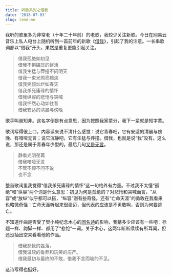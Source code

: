 ```yaml
---
title: 听歌系列之借我
date: '2018-07-03'
slug: lend-me
---
```


我听的歌里多为非常老（十年二十年前）的老歌，我较少关注新歌。今日在网易云音乐上私人电台上随机听到一首前年的新歌《[借我](http://music.163.com/#/m/song?id=408814900)》，引起了我的注意。一长串歌词都以“借我”开头，果然是重复更能引起关注。

> 借我孤绝如初见  
借我不惧碾压的鲜活  
借我生猛与莽撞不问明天  
借我一束光照亮黯淡  
借我笑颜灿烂如春天  
借我杀死庸碌的情怀  
借我纵容的悲怆与哭喊  
借我怦然心动如往昔  
借我安适的清晨与傍晚

歌手叫谢知非。这名字倒是有点意思，因为按照我家辈分，我下一辈就是知字辈。

歌词写得很上口，内容读来说不清什么感觉：说它青春吧，它有安适的清晨与傍晚、有喑哑无言；说它沉静吧，它有生猛与莽撞。借我，也就是说“我”没有。这么说，那还是属于青春年少型的。最后几句[又是无言](/cn/2018/05/beauty-of-silence/)。

> 静看光阴荏苒  
借我喑哑无言  
不管不顾不问不说  
也不念

整首歌词里我觉得“借我杀死庸碌的情怀”这一句格外有力量。不过我不太懂“孤绝”和“纵容”两个词是什么意思：初见为何是孤绝的？对悲怆和哭喊而言，“从容”或“放纵”似乎都可以搭，“纵容”则有些奇怪。还有“亡命天涯”的勇敢在我看来也略微奇怪：亡命天涯听起来很豪迈，但代表的应该是不勇敢啊，否则为何要逃亡。

不知道作曲是否受了樊小纯纪念木心的[同名诗](https://baike.baidu.com/item/%E5%80%9F%E6%88%91/20726585)的影响，我猜多少应该有一些吧：标题一样、韵脚一样、都用了“悲怆”一词。关于木心，这两年断断续续有所耳闻，但还没抽出空来看看他的作品。

> 借我悲怆的磊落，  
借我温软的鲁莽和玩笑的庄严。  
借我最初与最终的不敢，借我不言而喻的不见。

这诗写得也挺好。
